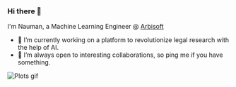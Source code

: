 ### Hi there 👋  
I'm Nauman, a Machine Learning Engineer @ [Arbisoft](https://arbisoft.com/)  
- 🔭 I’m currently working on a platform to revolutionize legal research with the help of AI.  
- 👯 I’m always open to interesting collaborations, so ping me if you have something.  

![](/src/plots.gif "Plots gif")  
<!--
**nauman-chaudhary/nauman-chaudhary** is a ✨ _special_ ✨ repository because its `README.md` (this file) appears on your GitHub profile.

Here are some ideas to get you started:

- 🔭 I’m currently working on ...
- 🌱 I’m currently learning ...
- 👯 I’m looking to collaborate on ...
- 🤔 I’m looking for help with ...
- 💬 Ask me about ...
- 📫 How to reach me: ...
- 😄 Pronouns: ...
- ⚡ Fun fact: ...
-->
